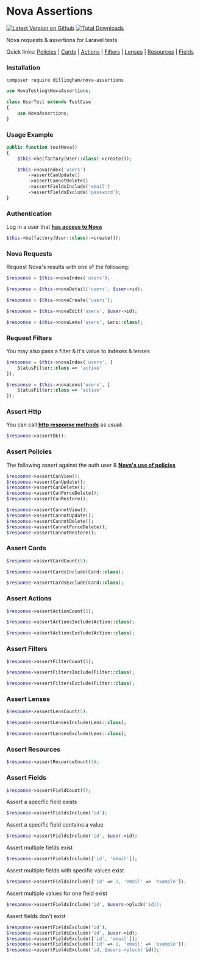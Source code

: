 # Nova Assertions

[![Latest Version on Github](https://img.shields.io/github/release/dillingham/nova-assertions.svg?style=flat-square)](https://packagist.org/packages/dillingham/nova-assertions)
[![Total Downloads](https://img.shields.io/packagist/dt/dillingham/nova-assertions.svg?style=flat-square)](https://packagist.org/packages/dillingham/nova-assertions)

Nova requests & assertions for Laravel tests

Quick links:
[Policies](https://github.com/dillingham/nova-assertions#assert-policies) |
[Cards](https://github.com/dillingham/nova-assertions#assert-cards) |
[Actions](https://github.com/dillingham/nova-assertions#assert-actions) |
[Filters](https://github.com/dillingham/nova-assertions#assert-filters) |
[Lenses](https://github.com/dillingham/nova-assertions#assert-lenses) |
[Resources](https://github.com/dillingham/nova-assertions#assert-resources) |
[Fields](https://github.com/dillingham/nova-assertions#assert-fields)

### Installation

```
composer require dillingham/nova-assertions
```
```php
use NovaTesting\NovaAssertions;

class UserTest extends TestCase
{
    use NovaAssertions;
}
```

### Usage Example
```php
public function testNova()
{
    $this->be(factory(User::class)->create());

    $this->novaIndex('users')
        ->assertCanUpdate()
        ->assertCannotDelete()
        ->assertFieldsInclude('email')
        ->assertFieldsExclude('password');
}
```

### Authentication
Log in a user that **[has access to Nova](https://nova.laravel.com/docs/2.0/installation.html#authorizing-nova)**
```php
$this->be(factory(User::class)->create());
```

### Nova Requests

Request Nova's results with one of the following:

```php
$response = $this->novaIndex('users');
```
```php
$response = $this->novaDetail('users', $user->id);
```
```php
$response = $this->novaCreate('users');
```
```php
$response = $this->novaEdit('users', $user->id);
```
```php
$response = $this->novaLens('users', Lens::class);
```

### Request Filters
You may also pass a filter & it's value to indexes & lenses
```php
$response = $this->novaIndex('users', [
    StatusFilter::class => 'active'
]);
```
```php
$response = $this->novaLens('users', [
    StatusFilter::class => 'active'
]);
```
### Assert Http
You can call **[http response methods](https://laravel.com/docs/5.8/http-tests#available-assertions)** as usual:

```php
$response->assertOk();
```

### Assert Policies

The following assert against the auth user & **[Nova's use of policies](https://nova.laravel.com/docs/2.0/resources/authorization.html#authorization)**

```php
$response->assertCanView();
$response->assertCanUpdate();
$response->assertCanDelete();
$response->assertCanForceDelete();
$response->assertCanRestore();
```
```php
$response->assertCannotView();
$response->assertCannotUpdate();
$response->assertCannotDelete();
$response->assertCannotForceDelete();
$response->assertCannotRestore();
```

### Assert Cards
```php
$response->assertCardCount(5);
```
```php
$response->assertCardsInclude(Card::class);
```
```php
$response->assertCardsExclude(Card::class);
```

### Assert Actions
```php
$response->assertActionCount(5);
```
```php
$response->assertActionsInclude(Action::class);
```
```php
$response->assertActionsExclude(Action::class);
```
### Assert Filters
```php
$response->assertFilterCount(5);
```
```php
$response->assertFiltersInclude(Filter::class);
```
```php
$response->assertFiltersExclude(Filter::class);
```
### Assert Lenses
```php
$response->assertLensCount(5);
```
```php
$response->assertLensesInclude(Lens::class);
```
```php
$response->assertLensesExclude(Lens::class);
```
### Assert Resources
```php
$response->assertResourceCount(3);
```
### Assert Fields
```php
$response->assertFieldCount(5);
```
Assert a specific field exists
```php
$response->assertFieldsInclude('id');
```
Assert a specific field contains a value
```php
$response->assertFieldsInclude('id', $user->id);
```
Assert multiple fields exist
```php
$response->assertFieldsInclude(['id', 'email']);
```
Assert multiple fields with specific values exist
```php
$response->assertFieldsInclude(['id' => 1, 'email' => 'example']);
```
Assert multiple values for one field exist
```php
$response->assertFieldsInclude('id', $users->pluck('id));
```
Assert fields don't exist
```php
$response->assertFieldsExclude('id');
$response->assertFieldsExclude('id', $user->id);
$response->assertFieldsExclude(['id', 'email']);
$response->assertFieldsExclude(['id' => 1, 'email' => 'example']);
$response->assertFieldsExclude('id, $users->pluck('id));
```